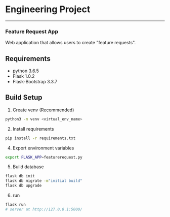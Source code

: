 # Engineering Project
---
### Feature Request App
Web application that allows users to create "feature requests".


## Requirements

* python 3.6.5
* Flask 1.0.2
* Flask-Bootstrap 3.3.7


## Build Setup

1. Create venv (Recommended)
  ```bash
  python3 -m venv <virtual_env_name>
  ```

2. Install requirements

  ```bash
  pip install -r requirements.txt
  ```

4. Export environment variables

  ```bash
  export FLASK_APP=featurerequest.py
  ```

5. Build database

  ```bash
  flask db init
  flask db migrate -m"initial build"
  flask db upgrade
  ```

6. run

  ```bash
  flask run  
  # server at http://127.0.0.1:5000/
